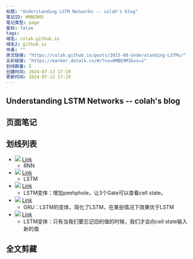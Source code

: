 ```yaml
---
标题: "Understanding LSTM Networks -- colah's blog"
笔记ID: HMBE9M3
笔记类型: page
星标: false
tags: 
域名: colah.github.io
域名2: github.io
作者: ""
原文链接: "https://colah.github.io/posts/2015-08-Understanding-LSTMs/"
五彩链接: "https://marker.dotalk.cn/#/?nx=HMBE9M3&vs=1"
划线数量: 5
创建时间: 2024-07-13 17:19
更新时间: 2024-07-13 17:29
---
```


## Understanding LSTM Networks -- colah's blog 


## 页面笔记


## 划线列表
- ![](https://g1proxy.wimg.site/sw800UOzoVGHHG8Bioz8GlqNOECGG_Md7WiL9a6kQGXY=/https://colah.github.io/posts/2015-08-Understanding-LSTMs/img/LSTM3-SimpleRNN.png) [Link](https://colah.github.io/posts/2015-08-Understanding-LSTMs/#WCREFX-4599748)
	- RNN
- ![](https://g1proxy.wimg.site/sUHr1idJj670S_W11xVmNQNPiYSgsM378R0x3q7onTvk=/https://colah.github.io/posts/2015-08-Understanding-LSTMs/img/LSTM3-chain.png) [Link](https://colah.github.io/posts/2015-08-Understanding-LSTMs/#WCREFX-4599751)
	- LSTM
- ![](https://g1proxy.wimg.site/swBXxJ0FYcDR0xcfZLLerD-5H28qhet-Cl8salx_LPp4=/https://colah.github.io/posts/2015-08-Understanding-LSTMs/img/LSTM3-var-peepholes.png) [Link](https://colah.github.io/posts/2015-08-Understanding-LSTMs/#WCREFX-4599818)
	- LSTM变体：增加peehphole，让3个Gate可以查看cell state。
- ![](https://g1proxy.wimg.site/s3kWZVAg_4Dfr9GnkWOhBMcdfLMDW4t-s1X-GpUPqzLA=/https://colah.github.io/posts/2015-08-Understanding-LSTMs/img/LSTM3-var-GRU.png) [Link](https://colah.github.io/posts/2015-08-Understanding-LSTMs/#WCREFX-4599845)
	- GRU：LSTM的变体，简化了LSTM，在某些情况下效果优于LSTM
- ![](https://g1proxy.wimg.site/sn08rQJ7jAPVqOLO7TaXyt0aVesMhRSuth8rS_mBMWr8=/https://colah.github.io/posts/2015-08-Understanding-LSTMs/img/LSTM3-var-tied.png) [Link](https://colah.github.io/posts/2015-08-Understanding-LSTMs/#WCREFX-4599872)
	- LSTM变体：只有当我们要忘记旧的值的时候，我们才会向cell state输入新的值

## 全文剪藏

